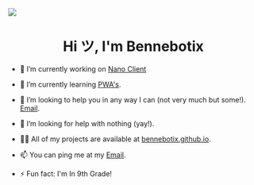 <img src="https://readme-typing-svg.herokuapp.com?vCenter=true&lines=Hey+I'm+Bennebotix!;I+Like+To+Code!+:)">
<h1 align="center">Hi ツ, I'm Bennebotix</h1>

- 🔭 I’m currently working on [Nano Client](http://github.com/Bennebotix/Nano-Client)

- 🌱 I’m currently learning [PWA's](https://web.dev/learn/pwa).

- 👯 I’m looking to help you in any way I can (not very much but some!). [Email](mailto:bennebotix@gmail.com).

- 🤝 I’m looking for help with nothing (yay!).

- 👨‍💻 All of my projects are available at [bennebotix.github.io](https://bennebotix.github.io/).

- 📫 You can ping me at my [Email](mailto:bennebotix@gmail.com).

- ⚡ Fun fact: I'm In 9th Grade!
